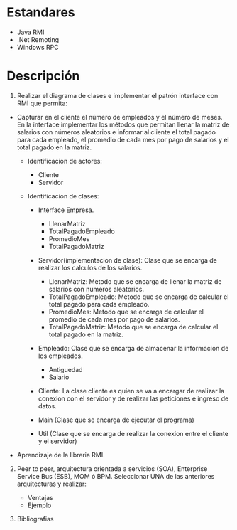 # Estandares

- Java RMI
- .Net Remoting
- Windows RPC

# Descripción
1.	Realizar el diagrama de clases e implementar el patrón interface con RMI que permita: 

- Capturar en el cliente el número de empleados y el número de meses. En la interface  implementar los métodos que permitan llenar la matriz de salarios con números aleatorios e informar al cliente el total pagado para cada empleado, el promedio de cada mes por pago de salarios y el total pagado en la matriz. 

  - Identificacion de actores:
    - Cliente
    - Servidor

  - Identificacion de clases:
    - Interface Empresa.
      - LlenarMatriz
      - TotalPagadoEmpleado
      - PromedioMes
      - TotalPagadoMatriz

    - Servidor(implementacion de clase): Clase que se encarga de realizar los calculos de los salarios.
      - LlenarMatriz: Metodo que se encarga de llenar la matriz de salarios con numeros aleatorios.
      - TotalPagadoEmpleado: Metodo que se encarga de calcular el total pagado para cada empleado.
      - PromedioMes: Metodo que se encarga de calcular el promedio de cada mes por pago de salarios.
      - TotalPagadoMatriz: Metodo que se encarga de calcular el total pagado en la matriz.
  
    - Empleado: Clase que se encarga de almacenar la informacion de los empleados.
      - Antiguedad
      - Salario

    - Cliente: La clase cliente es quien se va a encargar de realizar la conexion con el servidor y de realizar las peticiones e ingreso de datos.

    - Main (Clase que se encarga de ejecutar el programa)

    - Util (Clase que se encarga de realizar la conexion entre el cliente y el servidor)

- Aprendizaje de la libreria RMI.

2. Peer to peer, arquitectura orientada a servicios (SOA), Enterprise Service Bus (ESB), MOM ó BPM. Seleccionar UNA de las anteriores arquitecturas y  realizar:
    - Ventajas
    - Ejemplo

3. Bibliografias